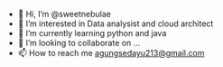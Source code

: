 - 👋 Hi, I’m @sweetnebulae
- 👀 I’m interested in Data analysist and cloud architect
- 🌱 I’m currently learning python and java
- 💞️ I’m looking to collaborate on ...
- 📫 How to reach me agungsedayu213@gmail.com

<!---
sweetnebulae/sweetnebulae is a ✨ special ✨ repository because its `README.md` (this file) appears on your GitHub profile.
You can click the Preview link to take a look at your changes.
--->
